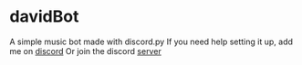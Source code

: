 # davidBot
A simple music bot made with discord.py
If you need help setting it up, add me on [discord](https://discord.com/users/367388222004789249)
Or join the discord [server](https://discord.gg/a8pjzvH3)
